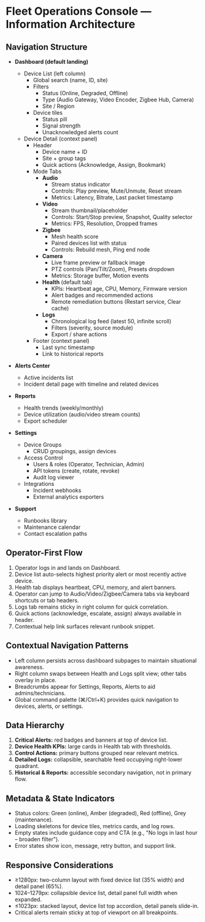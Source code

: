 # Fleet Operations Console — Information Architecture

## Navigation Structure

- **Dashboard (default landing)**

  - Device List (left column)
    - Global search (name, ID, site)
    - Filters
      - Status (Online, Degraded, Offline)
      - Type (Audio Gateway, Video Encoder, Zigbee Hub, Camera)
      - Site / Region
    - Device tiles
      - Status pill
      - Signal strength
      - Unacknowledged alerts count
  - Device Detail (context panel)
    - Header
      - Device name + ID
      - Site + group tags
      - Quick actions (Acknowledge, Assign, Bookmark)
    - Mode Tabs
      - **Audio**
        - Stream status indicator
        - Controls: Play preview, Mute/Unmute, Reset stream
        - Metrics: Latency, Bitrate, Last packet timestamp
      - **Video**
        - Stream thumbnail/placeholder
        - Controls: Start/Stop preview, Snapshot, Quality selector
        - Metrics: FPS, Resolution, Dropped frames
      - **Zigbee**
        - Mesh health score
        - Paired devices list with status
        - Controls: Rebuild mesh, Ping end node
      - **Camera**
        - Live frame preview or fallback image
        - PTZ controls (Pan/Tilt/Zoom), Presets dropdown
        - Metrics: Storage buffer, Motion events
      - **Health** (default tab)
        - KPIs: Heartbeat age, CPU, Memory, Firmware version
        - Alert badges and recommended actions
        - Remote remediation buttons (Restart service, Clear cache)
      - **Logs**
        - Chronological log feed (latest 50, infinite scroll)
        - Filters (severity, source module)
        - Export / share actions
    - Footer (context panel)
      - Last sync timestamp
      - Link to historical reports

- **Alerts Center**

  - Active incidents list
  - Incident detail page with timeline and related devices

- **Reports**

  - Health trends (weekly/monthly)
  - Device utilization (audio/video stream counts)
  - Export scheduler

- **Settings**

  - Device Groups
    - CRUD groupings, assign devices
  - Access Control
    - Users & roles (Operator, Technician, Admin)
    - API tokens (create, rotate, revoke)
    - Audit log viewer
  - Integrations
    - Incident webhooks
    - External analytics exporters

- **Support**
  - Runbooks library
  - Maintenance calendar
  - Contact escalation paths

## Operator-First Flow

1. Operator logs in and lands on Dashboard.
2. Device list auto-selects highest priority alert or most recently active device.
3. Health tab displays heartbeat, CPU, memory, and alert banners.
4. Operator can jump to Audio/Video/Zigbee/Camera tabs via keyboard shortcuts or tab headers.
5. Logs tab remains sticky in right column for quick correlation.
6. Quick actions (acknowledge, escalate, assign) always available in header.
7. Contextual help link surfaces relevant runbook snippet.

## Contextual Navigation Patterns

- Left column persists across dashboard subpages to maintain situational awareness.
- Right column swaps between Health and Logs split view; other tabs overlay in place.
- Breadcrumbs appear for Settings, Reports, Alerts to aid admins/technicians.
- Global command palette (⌘/Ctrl+K) provides quick navigation to devices, alerts, or settings.

## Data Hierarchy

1. **Critical Alerts:** red badges and banners at top of device list.
2. **Device Health KPIs:** large cards in Health tab with thresholds.
3. **Control Actions:** primary buttons grouped near relevant metrics.
4. **Detailed Logs:** collapsible, searchable feed occupying right-lower quadrant.
5. **Historical & Reports:** accessible secondary navigation, not in primary flow.

## Metadata & State Indicators

- Status colors: Green (online), Amber (degraded), Red (offline), Grey (maintenance).
- Loading skeletons for device tiles, metrics cards, and log rows.
- Empty states include guidance copy and CTA (e.g., "No logs in last hour – broaden filter").
- Error states show icon, message, retry button, and support link.

## Responsive Considerations

- ≥1280px: two-column layout with fixed device list (35% width) and detail panel (65%).
- 1024–1279px: collapsible device list, detail panel full width when expanded.
- ≤1023px: stacked layout, device list top accordion, detail panels slide-in.
- Critical alerts remain sticky at top of viewport on all breakpoints.
